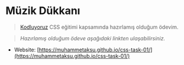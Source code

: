 # Müzik Dükkanı

> [Kodluyoruz](https://www.kodluyoruz.org/) CSS eğitimi kapsamında hazırlamış olduğum ödevim.

> *Hazırlamış olduğum ödeve aşağıdaki linkten ulaşabilirsiniz.*

- Website: [https://muhammetaksu.github.io/css-task-01/](https://muhammetaksu.github.io/css-task-01/)